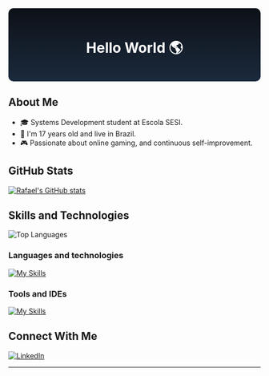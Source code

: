 <!-- Custom title and style -->
<div align="center" style="background: linear-gradient(to bottom, #0D1117, #1b2a3d); padding: 20px; border-radius: 10px; color: white;">
  <h1>Hello World 🌎</h1>
</div>

## About Me
- 🎓 Systems Development student at Escola SESI.
- 🌱 I'm 17 years old and live in Brazil.
- 🎮 Passionate about online gaming, and continuous self-improvement.

## GitHub Stats

[![Rafael's GitHub stats](https://github-readme-stats.vercel.app/api?username=RafaelAdamRamos&theme=tokyonight)](https://github.com/RafaelAdamRamos/github-readme-stats)

## Skills and Technologies
<div><img src="https://github-readme-stats.vercel.app/api/top-langs/?username=RafaelAdamRamos&layout=compact&theme=tokyonight" alt="Top Languages"></div>

### Languages and technologies
[![My Skills](https://skillicons.dev/icons?i=java,html,css,js&theme=dark)](https://skillicons.dev)

### Tools and IDEs
[![My Skills](https://skillicons.dev/icons?i=eclipse,idea,vscode&theme=dark)](https://skillicons.dev)

## Connect With Me
[![LinkedIn](https://img.shields.io/badge/LinkedIn-0077B5?style=for-the-badge&logo=linkedin&logoColor=white)](https://www.linkedin.com/in/rafael-ramos-9b4211397/)

---
